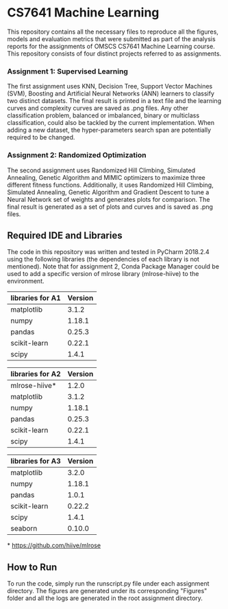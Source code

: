 # CS7641 Machine Learning
This repository contains all the necessary files to reproduce all the figures, models and evaluation metrics that were submitted as part of the analysis reports for the assignments of OMSCS CS7641 Machine Learning course.\
This repository consists of four distinct projects referred to as assignments. 

### Assignment 1: Supervised Learning
The first assignment uses KNN, Decision Tree, Support Vector Machines (SVM), Boosting and Artificial Neural Networks (ANN) learners to classify two distinct datasets. The final result is printed in a text file and the learning curves and complexity curves are saved as .png files. Any other classification problem, balanced or imbalanced, binary or multiclass classification, could also be tackled by the current implementation. When adding a new dataset, the hyper-parameters search span are potentially required to be changed.

### Assignment 2: Randomized Optimization
The second assignment uses Randomized Hill Climbing, Simulated Annealing, Genetic Algorithm and MIMIC optimizers to maximize three different fitness functions. Additionally, it uses Randomized Hill Climbing, Simulated Annealing, Genetic Algorithm and Gradient Descent to tune a Neural Network set of weights and generates plots for comparison. The final result is generated as a set of plots and curves and is saved as .png files.

## Required IDE and Libraries
The code in this repository was written and tested in PyCharm 2018.2.4 using the following libraries (the dependencies of each library is not mentioned). Note that for assignment 2, Conda Package Manager could be used to add a specific version of mlrose library (mlrose-hiive) to the environment. 

libraries for A1 | Version
--------------|------------
matplotlib | 3.1.2
numpy | 1.18.1
pandas | 0.25.3
scikit-learn | 0.22.1
scipy | 1.4.1

libraries for A2 | Version
--------------|------------
mlrose-hiive* | 1.2.0
matplotlib | 3.1.2
numpy | 1.18.1
pandas | 0.25.3
scikit-learn | 0.22.1
scipy | 1.4.1

libraries for A3 | Version
--------------|------------
matplotlib | 3.2.0
numpy | 1.18.1
pandas | 1.0.1
scikit-learn | 0.22.2
scipy | 1.4.1
seaborn | 0.10.0

\* https://github.com/hiive/mlrose

## How to Run
To run the code, simply run the runscript.py file under each assignment directory. The figures are generated under its corresponding  "Figures" folder and all the logs are generated in the root assignment directory.
